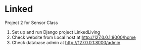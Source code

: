 Linked
======
Project 2 for Sensor Class
1. Set up and run Django project LinkedLiving
2. Check website from Local host at http://127.0.0.1:8000/home
3. Check database admin at http://127.0.0.1:8000/admin
